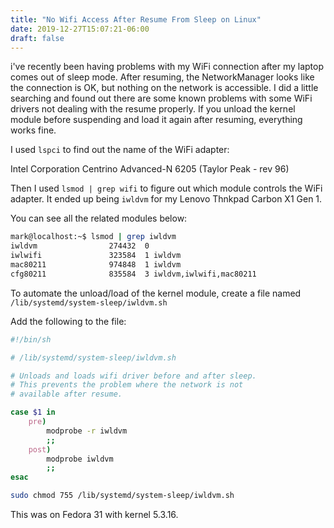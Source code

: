 ```yaml
---
title: "No Wifi Access After Resume From Sleep on Linux"
date: 2019-12-27T15:07:21-06:00
draft: false
---
```


i've recently been having problems with my WiFi connection after my
laptop comes out of sleep mode. After resuming, the NetworkManager
looks like the connection is OK, but nothing on the network is
accessible. I did a little searching and found out there are some
known problems with some WiFi drivers not dealing with the resume
properly. If you unload the kernel module before suspending and load it
again after resuming, everything works fine.

I used `lspci` to find out the name of the WiFi adapter:

Intel Corporation Centrino Advanced-N 6205 (Taylor Peak - rev 96)

Then I used `lsmod | grep wifi` to figure out which module controls
the WiFi adapter. It ended up being `iwldvm` for my Lenovo Thnkpad Carbon X1 Gen 1.

You can see all the related modules below:

```sh
mark@localhost:~$ lsmod | grep iwldvm
iwldvm                274432  0
iwlwifi               323584  1 iwldvm
mac80211              974848  1 iwldvm
cfg80211              835584  3 iwldvm,iwlwifi,mac80211

```

To automate the unload/load of the kernel module, create a file named
`/lib/systemd/system-sleep/iwldvm.sh`

Add the following to the file:

```sh
#!/bin/sh

# /lib/systemd/system-sleep/iwldvm.sh

# Unloads and loads wifi driver before and after sleep.
# This prevents the problem where the network is not
# available after resume.

case $1 in
    pre)
        modprobe -r iwldvm
        ;;
    post)
        modprobe iwldvm
        ;;
esac
```

```sh
sudo chmod 755 /lib/systemd/system-sleep/iwldvm.sh
```

This was on Fedora 31 with kernel 5.3.16.